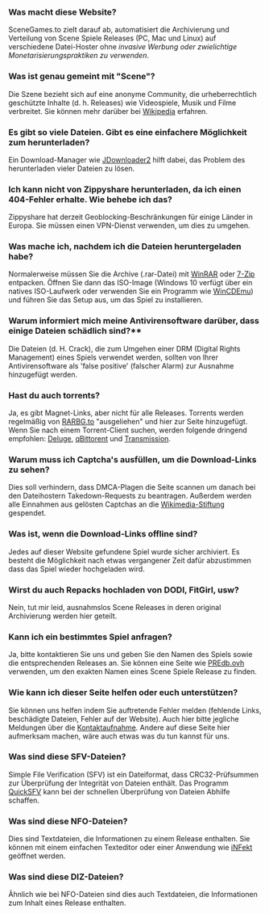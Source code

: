 ### Was macht diese Website?
SceneGames.to zielt darauf ab, automatisiert die Archivierung und Verteilung von Scene Spiele Releases (PC, Mac und Linux) auf verschiedene Datei-Hoster ohne *invasive Werbung oder zwielichtige Monetarisierungspraktiken zu verwenden*.

### Was ist genau gemeint mit "Scene"?
Die Szene bezieht sich auf eine anonyme Community, die urheberrechtlich geschützte Inhalte (d. h. Releases) wie Videospiele, Musik und Filme verbreitet. Sie können mehr darüber bei [Wikipedia](https://en.wikipedia.org/wiki/Warez_scene) erfahren.

### Es gibt so viele Dateien. Gibt es eine einfachere Möglichkeit zum herunterladen?
Ein Download-Manager wie [JDownloader2](https://jdownloader.org/jdownloader2) hilft dabei, das Problem des herunterladen vieler Dateien zu lösen.

### Ich kann nicht von Zippyshare herunterladen, da ich einen 404-Fehler erhalte. Wie behebe ich das?
Zippyshare hat derzeit Geoblocking-Beschränkungen für einige Länder in Europa. Sie müssen einen VPN-Dienst verwenden, um dies zu umgehen.

### Was mache ich, nachdem ich die Dateien heruntergeladen habe?
Normalerweise müssen Sie die Archive (.rar-Datei) mit [WinRAR](https://www.rarlab.com/download.htm) oder [7-Zip](https://www.7-zip.org/) entpacken. Öffnen Sie dann das ISO-Image (Windows 10 verfügt über ein natives ISO-Laufwerk oder verwenden Sie ein Programm wie [WinCDEmu](https://wincdemu.sysprogs.org/)) und führen Sie das Setup aus, um das Spiel zu installieren.

### Warum informiert mich meine Antivirensoftware darüber, dass einige Dateien schädlich sind?**
Die Dateien (d. H. Crack), die zum Umgehen einer DRM (Digital Rights Management) eines Spiels verwendet werden, sollten von Ihrer Antivirensoftware als 'false positive' (falscher Alarm) zur Ausnahme hinzugefügt werden.

### Hast du auch torrents?
Ja, es gibt Magnet-Links, aber nicht für alle Releases. Torrents werden regelmäßig von [RARBG.to](https://rarbg.to) "ausgeliehen" und hier zur Seite hinzugefügt. Wenn Sie nach einem Torrent-Client suchen, werden folgende dringend empfohlen: [Deluge](https://deluge-torrent.org/), [qBittorent](https://www.qbittorrent.org/) und [Transmission](https://transmissionbt.com/).

### Warum muss ich Captcha's ausfüllen, um die Download-Links zu sehen?
Dies soll verhindern, dass DMCA-Plagen die Seite scannen um danach bei den Dateihostern Takedown-Requests zu beantragen. Außerdem werden alle Einnahmen aus gelösten Captchas an die [Wikimedia-Stiftung](https://wikimediafoundation.org/) gespendet.

### Was ist, wenn die Download-Links offline sind?
Jedes auf dieser Website gefundene Spiel wurde sicher archiviert. Es besteht die Möglichkeit nach etwas vergangener Zeit dafür abzustimmen dass das Spiel wieder hochgeladen wird.

### Wirst du auch Repacks hochladen von DODI, FitGirl, usw?
Nein, tut mir leid, ausnahmslos Scene Releases in deren original Archivierung werden hier geteilt.

### Kann ich ein bestimmtes Spiel anfragen?
Ja, bitte kontaktieren Sie uns und geben Sie den Namen des Spiels sowie die entsprechenden Releases an. Sie können eine Seite wie [PREdb.ovh](https://predb.ovh/) verwenden, um den exakten Namen eines Scene Spiele Release zu finden.

### Wie kann ich dieser Seite helfen oder euch unterstützen?
Sie können uns helfen indem Sie auftretende Fehler melden (fehlende Links, beschädigte Dateien, Fehler auf der Website). Auch hier bitte jegliche Meldungen über die [Kontaktaufnahme](https://scenegames.to/contact). Andere auf diese Seite hier aufmerksam machen, wäre auch etwas was du tun kannst für uns.

### Was sind diese SFV-Dateien?
Simple File Verification (SFV) ist ein Dateiformat, dass CRC32-Prüfsummen zur Überprüfung der Integrität von Dateien enthält. Das Programm [QuickSFV](http://www.quicksfv.org/overview.html) kann bei der schnellen Überprüfung von Dateien Abhilfe schaffen.

### Was sind diese NFO-Dateien?
Dies sind Textdateien, die Informationen zu einem Release enthalten. Sie können mit einem einfachen Texteditor oder einer Anwendung wie [iNFekt](https://infekt.ws/) geöffnet werden.

### Was sind diese DIZ-Dateien?
Ähnlich wie bei NFO-Dateien sind dies auch Textdateien, die Informationen zum Inhalt eines Release enthalten.